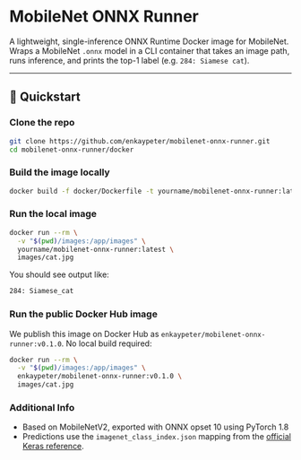 # MobileNet ONNX Runner

A lightweight, single-inference ONNX Runtime Docker image for MobileNet.  
Wraps a MobileNet `.onnx` model in a CLI container that takes an image path, runs inference, and prints the top-1 label (e.g. `284: Siamese cat`).

---

## 🚀 Quickstart

### Clone the repo

```bash
git clone https://github.com/enkaypeter/mobilenet-onnx-runner.git
cd mobilenet-onnx-runner/docker
```

### Build the image locally
```bash
docker build -f docker/Dockerfile -t yourname/mobilenet-onnx-runner:latest .
  ```

### Run the local image
```bash
docker run --rm \
  -v "$(pwd)/images:/app/images" \
  yourname/mobilenet-onnx-runner:latest \
  images/cat.jpg
```

You should see output like:
```bash
284: Siamese_cat
```

### Run the public Docker Hub image
We publish this image on Docker Hub as `enkaypeter/mobilenet-onnx-runner:v0.1.0`. No local build required:
```bash
docker run --rm \
  -v "$(pwd)/images:/app/images" \
  enkaypeter/mobilenet-onnx-runner:v0.1.0 \
  images/cat.jpg
```

### Additional Info

- Based on MobileNetV2, exported with ONNX opset 10 using PyTorch 1.8
- Predictions use the `imagenet_class_index.json` mapping from the [official Keras reference](https://github.com/fchollet/deep-learning-models/blob/master/imagenet_utils.py).